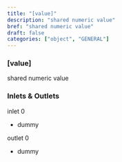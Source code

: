 ```yaml
---
title: "[value]"
description: "shared numeric value"
bref: "shared numeric value"
draft: false
categories: ["object", "GENERAL"]
---
```


### [value]

shared numeric value

### Inlets & Outlets

inlet 0

 - dummy

outlet 0

 - dummy
 
